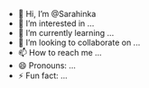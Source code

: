 - 👋 Hi, I’m @Sarahinka
- 👀 I’m interested in  ...
- 🌱 I’m currently learning ...
- 💞️ I’m looking to collaborate on ...
- 📫 How to reach me ...
- 😄 Pronouns: ...
- ⚡ Fun fact: ...

<!---
Sarahinka/Sarahinka is a ✨ special ✨ repository because its `README.md` (this file) appears on your GitHub profile.
You can click the Preview link to take a look at your changes.
--->

